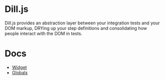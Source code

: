 Dill.js
=====

Dill.js provides an abstraction layer between your integration tests and your DOM markup, DRYing up your step definitions and consolidating how people interact with the DOM in tests.


# Docs

* [Widget](docs/widget.md)
* [Globals](docs/globals.md)

